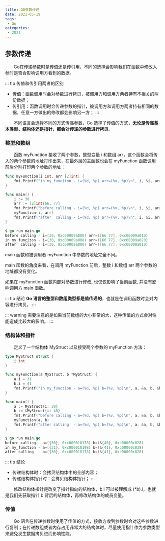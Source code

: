 ```yaml
---
title: GO参数传递
date: 2021-05-19
tags:
 - Go
categories:
 - 2021
---
```



## 参数传递
&emsp;&emsp;Go在传递参数时是传值还是传引用，不同的选择会影响我们在函数中修改入参时是否会影响调用方看到的数据。

::: tip 传值和传引用两者的区别
* 传值：函数调用时会对参数进行拷贝，被调用方和调用方两者持有不相关的两份数据；
* 传引用：函数调用时会传递参数的指针，被调用方和调用方两者持有相同的数据，任意一方做出的修改都会影响另一方；
:::

&emsp;&emsp;不同语言会选择不同的方式传递参数，Go 选择了传值的方式，**无论是传递基本类型、结构体还是指针，都会对传递的参数进行拷贝**。

### 整型和数组
&emsp;&emsp;函数 myFunction 接收了两个参数，整型变量 i 和数组 arr，这个函数会将传入的两个参数的地址打印出来，在最外层的主函数也会在 myFunction 函数调用前后分别打印两个参数的地址：
```go
func myFunction(i int, arr [2]int) {
	fmt.Printf("in my_funciton - i=(%d, %p) arr=(%v, %p)\n", i, &i, arr, &arr)
}

func main() {
	i := 30
	arr := [2]int{66, 77}
	fmt.Printf("before calling - i=(%d, %p) arr=(%v, %p)\n", i, &i, arr, &arr)
	myFunction(i, arr)
	fmt.Printf("after  calling - i=(%d, %p) arr=(%v, %p)\n", i, &i, arr, &arr)
}

$ go run main.go
before calling - i=(30, 0xc00009a000) arr=([66 77], 0xc00009a010)
in my_funciton - i=(30, 0xc00009a008) arr=([66 77], 0xc00009a020)
after  calling - i=(30, 0xc00009a000) arr=([66 77], 0xc00009a010)
```
main 函数和被调用者 myFunction 中参数的地址完全不同。

main 函数的角度来看，在调用 myFunction 前后，整数 i 和数组 arr 两个参数的地址都没有变化。

如果在 myFunction 函数内部对参数进行修改, 也仅仅影响了当前函数, 并没有影响调用方 main 函数。

::: tip 结论
**Go 语言的整型和数组类型都是值传递的**，也就是在调用函数时会对内容进行拷贝。
:::

::: warning
需要注意的是如果当前数组的大小非常的大，这种传值的方式会对性能造成比较大的影响。
:::


### 结构体和指针
&emsp;&emsp;定义了一个结构体 MyStruct 以及接受两个参数的 myFunction 方法：
```go
type MyStruct struct {
	i int
}

func myFunction(a MyStruct, b *MyStruct) {
	a.i = 31
	b.i = 41
	fmt.Printf("in my_function - a=(%d, %p) b=(%v, %p)\n", a, &a, b, &b)
}

func main() {
	a := MyStruct{i: 30}
	b := &MyStruct{i: 40}
	fmt.Printf("before calling - a=(%d, %p) b=(%v, %p)\n", a, &a, b, &b)
	myFunction(a, b)
	fmt.Printf("after calling  - a=(%d, %p) b=(%v, %p)\n", a, &a, b, &b)
}

$ go run main.go
before calling - a=({30}, 0xc000018178) b=(&{40}, 0xc00000c028)
in my_function - a=({31}, 0xc000018198) b=(&{41}, 0xc00000c038)
after calling  - a=({30}, 0xc000018178) b=(&{41}, 0xc00000c028)
```

::: tip 结论
* 传递结构体时：会拷贝结构体中的全部内容；
* 传递结构体指针时：会拷贝结构体指针；
:::

&emsp;&emsp;修改结构体指针是改变了指针指向的结构体，b.i 可以被理解成 (*b).i，也就是我们先获取指针 b 背后的结构体，再修改结构体的成员变量。


### 传值
&emsp;&emsp;Go 语言在传递参数时使用了传值的方式，接收方收到参数时会对这些参数进行复制；在传递数组或者内存占用非常大的结构体时，尽量使用指针作为参数类型来避免发生数据拷贝进而影响性能。
